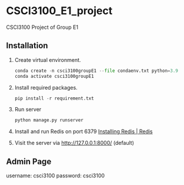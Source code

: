 # CSCI3100_E1_project

CSCI3100 Project of Group E1

## Installation

1. Create virtual environment.
   
   ```python
   conda create -n csci3100groupE1 --file condaenv.txt python=3.9
   conda activate csci3100groupE1
   ```

2. Install required packages.
   
   ```python
   pip install -r requirement.txt
   ```

3. Run server
   
   ```python
   python manage.py runserver
   ```

4. Install and run Redis on port 6379  [Installing Redis | Redis](https://redis.io/docs/getting-started/installation/)

5. Visit the server via http://127.0.0.1:8000/ (default)

## Admin Page

username: csci3100
password: csci3100
